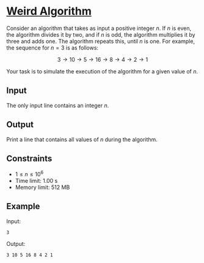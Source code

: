 # [Weird Algorithm](https://cses.fi/problemset/task/1068)

Consider an algorithm that takes as input a positive integer $n$. If $n$ is even, the algorithm divides it by two, and if $n$ is odd, the algorithm multiplies it by three and adds one. The algorithm repeats this, until $n$ is one. For example, the sequence for $n=3$ is as follows:

$$
    3 \rightarrow 10 \rightarrow 5 \rightarrow 16 \rightarrow 8 \rightarrow 4 \rightarrow 2 \rightarrow 1
$$

Your task is to simulate the execution of the algorithm for a given value of $n$.

## Input

The only input line contains an integer $n$.

## Output

Print a line that contains all values of $n$ during the algorithm.

## Constraints

- $1 \le n \le 10^6$
- Time limit: 1.00 s
- Memory limit: 512 MB

## Example

Input:

    3

Output:

    3 10 5 16 8 4 2 1
